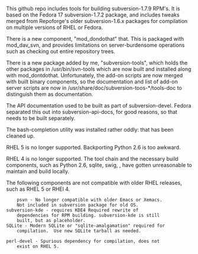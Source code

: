 This github repo includes tools for building subversion-1.7.9
RPM's. It is based on the Fedora 17 subversion-1.7.2 package, and
includes tweaks merged from Repoforge's older subversion-1.6.x
packages for compilation on multiple versions of RHEL or Fedora.

There is a new component, "mod_dondothat" that. This is packaged
with mod_dav_svn, and provides limitations on server-burdensome
operations such as checking out entire repository trees.

There is a new package added by me, "subversion-tools", which holds
the other packages in /usr/bin/svn-tools which are now built and
installed along with mod_dontdothat. Unfortunately, the add-on scripts
are now merged with built binary components, so the documentation and
list of add-on server scripts are now in
/usr/share/doc/subversion-toos-*/tools-doc to distinguish them as
documentation.

The API documentation used to be built as part of subversion-devel.
Fedora separated this out into subversion-api-docs, for good reasons,
so that needs to be built separately.

The bash-completion utility was installed rather oddly: that has been
cleaned up.

RHEL 5 is no longer supported. Backporting Python 2.6 is too awkward.

RHEL 4 is no longer supported. The tool chain and the necessary build
components, such as Python 2.6, sqlite, swig, , have gotten
unreasonable to maintain and build locally.

The following components are not compatible with older RHEL releases,
such as RHEL 5 or RHEl 4.

        psvn - No longer compatible with older Emacs or Xemacs.
		Not included in subversion package for old OS.
	subversion-kde - requires KDE4 Required rewrite of
		dependencies for RPM building. subversion-kde is still
		built, but as placeholder.
	SQLite - Modern SQLite or "sqlite-amalgamation" required for
		compilation.  Use new SQLite tarball as needed.

	perl-devel - Spurious dependency for compilation, does not
		exist on RHEL 5.

